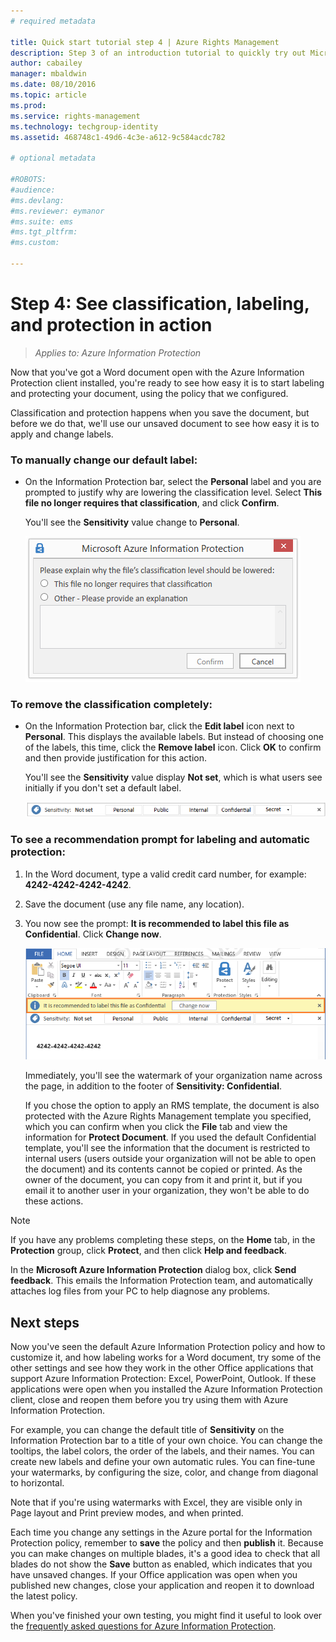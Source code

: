 ```yaml
---
# required metadata

title: Quick start tutorial step 4 | Azure Rights Management
description: Step 3 of an introduction tutorial to quickly try out Microsoft Azure Information Protection for your organization with just 4 steps that should take you less than 15 minutes.
author: cabailey
manager: mbaldwin
ms.date: 08/10/2016
ms.topic: article
ms.prod:
ms.service: rights-management
ms.technology: techgroup-identity
ms.assetid: 468748c1-49d6-4c3e-a612-9c584acdc782

# optional metadata

#ROBOTS:
#audience:
#ms.devlang:
#ms.reviewer: eymanor
#ms.suite: ems
#ms.tgt_pltfrm:
#ms.custom:

---
```


# Step 4: See classification, labeling, and protection in action 

>*Applies to: Azure Information Protection*

Now that you've got a Word document open with the Azure Information Protection client installed, you're ready to see how easy it is to start labeling and protecting your document, using the policy that we configured.

Classification and protection happens when you save the document, but before we do that, we'll use our unsaved document to see how easy it is to apply and change labels.

### To manually change our default label:

- On the Information Protection bar, select the **Personal** label and you are prompted to justify why are lowering the classification level. Select **This file no longer requires that classification**, and click **Confirm**.  

    You'll see the **Sensitivity** value change to **Personal**.

    ![Azure Information Protection quick start tutorial step 4 - prompt to confirm why lowering](../media/confirm-lowering.png)

### To remove the classification completely:

- On the Information Protection bar, click the **Edit label** icon next to **Personal**. This displays the available labels. But instead of choosing one of the labels, this time, click the **Remove label** icon. Click **OK** to confirm and then provide justification for this action.  

    You'll see the **Sensitivity** value display **Not set**, which is what users see initially if you don't set a default label.

    ![Azure Information Protection quick start tutorial step 4 - remove classification](../media/sensitivity-not-set.png)


### To see a recommendation prompt for labeling and automatic protection:

1. In the Word document, type a valid credit card number, for example: **4242-4242-4242-4242**. 

2. Save the document (use any file name, any location). 

3. You now see the prompt: **It is recommended to label this file as Confidential**. Click **Change now**.

    ![Azure Information Protection quick start tutorial step 4 - recommend prompt](../media/change-now.png)

    Immediately, you'll see the watermark of your organization name across the page, in addition to the footer of **Sensitivity: Confidential**. 

    If you chose the option to apply an RMS template, the document is also protected with the Azure Rights Management template you specified, which you can confirm when you click the **File** tab and view the information for **Protect Document**. If you used the default Confidential template, you'll see the information that the document is restricted to internal users (users outside your organization will not be able to open the document) and its contents cannot be copied or printed. As the owner of the document, you can copy from it and print it, but if you email it to another user in your organization, they won't be able to do these actions.

> [!NOTE]
>If you have any problems completing these steps, on the **Home** tab, in the **Protection** group, click **Protect**, and then click **Help and feedback**. 
>
>In the **Microsoft Azure Information Protection** dialog box, click **Send feedback**. This emails the Information Protection team, and automatically attaches log files from your PC to help diagnose any problems.

##  Next steps

Now you've seen the default Azure Information Protection policy and how to customize it, and how labeling works for a Word document, try some of the other settings and see how they work in the other Office applications that support Azure Information Protection: Excel, PowerPoint, Outlook. If these applications were open when you installed the Azure Information Protection client, close and reopen them before you try using them with Azure Information Protection.

For example, you can change the default title of **Sensitivity** on the Information Protection bar to a title of your own choice. You can change the tooltips, the label colors, the order of the labels, and their names. You can create new labels and define your own automatic rules. You can fine-tune your watermarks, by configuring the size, color, and change from diagonal to horizontal.

Note that if you're using watermarks with Excel, they are visible only in Page layout and Print preview modes, and when printed.

Each time you change any settings in the Azure portal for the Information Protection policy, remember to **save** the policy and then **publish** it. Because you can make changes on multiple blades, it's a good idea to check that all blades do not show the **Save** button as enabled, which indicates that you have unsaved changes. If your Office application was open when you published new changes, close your application and reopen it to download the latest policy.

When you've finished your own testing, you might find it useful to look over the [frequently asked questions for Azure Information Protection](faq.md).


